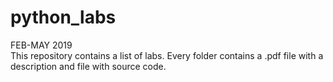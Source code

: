 # python_labs
FEB-MAY 2019  
This repository contains a list of labs. Every folder contains a .pdf file with a description and file with source code.
